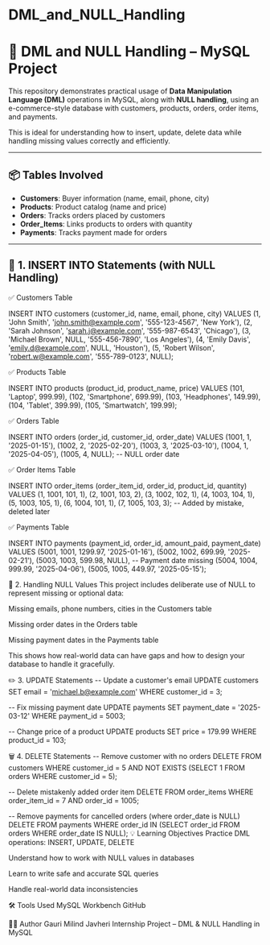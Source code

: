# DML_and_NULL_Handling

# 🧾 DML and NULL Handling – MySQL Project

This repository demonstrates practical usage of **Data Manipulation Language (DML)** operations in MySQL, along with **NULL handling**, using an e-commerce-style database with customers, products, orders, order items, and payments.

This is ideal for understanding how to insert, update, delete data while handling missing values correctly and efficiently.

---

## 📦 Tables Involved

- **Customers**: Buyer information (name, email, phone, city)
- **Products**: Product catalog (name and price)
- **Orders**: Tracks orders placed by customers
- **Order_Items**: Links products to orders with quantity
- **Payments**: Tracks payment made for orders

---

## 🔹 1. INSERT INTO Statements (with NULL Handling)

✅ Customers Table

INSERT INTO customers (customer_id, name, email, phone, city)
VALUES 
(1, 'John Smith', 'john.smith@example.com', '555-123-4567', 'New York'),
(2, 'Sarah Johnson', 'sarah.j@example.com', '555-987-6543', 'Chicago'),
(3, 'Michael Brown', NULL, '555-456-7890', 'Los Angeles'),
(4, 'Emily Davis', 'emily.d@example.com', NULL, 'Houston'),
(5, 'Robert Wilson', 'robert.w@example.com', '555-789-0123', NULL);

✅ Products Table

INSERT INTO products (product_id, product_name, price)
VALUES 
(101, 'Laptop', 999.99),
(102, 'Smartphone', 699.99),
(103, 'Headphones', 149.99),
(104, 'Tablet', 399.99),
(105, 'Smartwatch', 199.99);

✅ Orders Table

INSERT INTO orders (order_id, customer_id, order_date)
VALUES 
(1001, 1, '2025-01-15'),
(1002, 2, '2025-02-20'),
(1003, 3, '2025-03-10'),
(1004, 1, '2025-04-05'),
(1005, 4, NULL); -- NULL order date

✅ Order Items Table

INSERT INTO order_items (order_item_id, order_id, product_id, quantity)
VALUES 
(1, 1001, 101, 1),
(2, 1001, 103, 2),
(3, 1002, 102, 1),
(4, 1003, 104, 1),
(5, 1003, 105, 1),
(6, 1004, 101, 1),
(7, 1005, 103, 3); -- Added by mistake, deleted later

✅ Payments Table

INSERT INTO payments (payment_id, order_id, amount_paid, payment_date)
VALUES 
(5001, 1001, 1299.97, '2025-01-16'),
(5002, 1002, 699.99, '2025-02-21'),
(5003, 1003, 599.98, NULL), -- Payment date missing
(5004, 1004, 999.99, '2025-04-06'),
(5005, 1005, 449.97, '2025-05-15');

🔸 2. Handling NULL Values
This project includes deliberate use of NULL to represent missing or optional data:

Missing emails, phone numbers, cities in the Customers table

Missing order dates in the Orders table

Missing payment dates in the Payments table

This shows how real-world data can have gaps and how to design your database to handle it gracefully.

✏️ 3. UPDATE Statements
-- Update a customer's email
UPDATE customers 
SET email = 'michael.b@example.com' 
WHERE customer_id = 3;

-- Fix missing payment date
UPDATE payments 
SET payment_date = '2025-03-12' 
WHERE payment_id = 5003;

-- Change price of a product
UPDATE products 
SET price = 179.99 
WHERE product_id = 103;

🗑️ 4. DELETE Statements
-- Remove customer with no orders
DELETE FROM customers 
WHERE customer_id = 5 
AND NOT EXISTS (SELECT 1 FROM orders WHERE customer_id = 5);

-- Delete mistakenly added order item
DELETE FROM order_items 
WHERE order_item_id = 7 
AND order_id = 1005;

-- Remove payments for cancelled orders (where order_date is NULL)
DELETE FROM payments 
WHERE order_id IN (SELECT order_id FROM orders WHERE order_date IS NULL);
💡 Learning Objectives
Practice DML operations: INSERT, UPDATE, DELETE

Understand how to work with NULL values in databases

Learn to write safe and accurate SQL queries

Handle real-world data inconsistencies

🛠 Tools Used
MySQL Workbench
GitHub

🙋‍♀️ Author
Gauri Milind Javheri
Internship Project – DML & NULL Handling in MySQL




